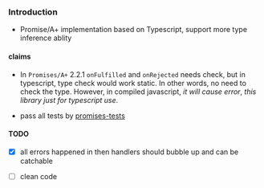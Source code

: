 ### Introduction

- Promise/A+ implementation based on Typescript, support more type inference ablity

#### claims
- In `Promises/A+` 2.2.1 `onFulfilled` and `onRejected` needs check, but in typescript, type check would work static.
In other words, no need to check the type. However, in compiled javascript, *it will cause error*, *this library just for
typescript use*.

- pass all tests by [promises-tests](https://github.com/promises-aplus/promises-tests)

#### TODO
- [x] all errors happened in then handlers should bubble up and can be catchable
- [ ] clean code

